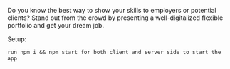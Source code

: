 Do you know the best way to show your skills to employers or potential clients? Stand out from the crowd by presenting a well-digitalized flexible portfolio and get your dream job.

Setup:

    run npm i && npm start for both client and server side to start the app

